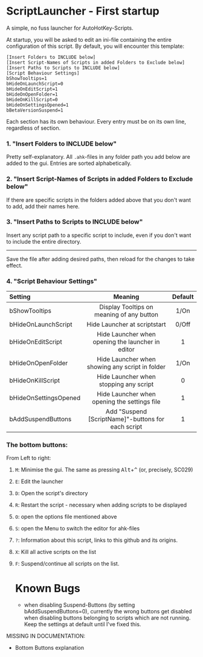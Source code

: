 # ScriptLauncher - First startup

A simple, no fuss launcher for AutoHotKey-Scripts.

At startup, you will be asked to edit an ini-file containing the entire configuration of this script.
By default, you will encounter this template:

    [Insert Folders to INCLUDE below]
    [Insert Script-Names of Scripts in added Folders to Exclude below]
    [Insert Paths to Scripts to INCLUDE below]
    [Script Behaviour Settings]
    bShowTooltips=1
    bHideOnLaunchScript=0
    bHideOnEditScript=1
    bHideOnOpenFolder=1
    bHideOnKillScript=0
    bHideOnSettingsOpened=1
    bBetaVersionSuspend=1

Each section has its own behaviour.
Every entry must be on its own line, regardless of section.

### 1. "Insert Folders to INCLUDE below"

Pretty self-explanatory. All `.ahk`-files in any folder path you add below are added to the gui. Entries are sorted alphabetically.

### 2. "Insert Script-Names of Scripts in added Folders to Exclude below"

If there are specific scripts in the folders added above that you don't want to add, add their names here.

### 3. "Insert Paths to Scripts to INCLUDE below"

Insert any script path to a specific script to include, even if you don't want to include the entire directory.



--- 

Save the file after adding desired paths, then reload for the changes to take effect.

### 4. "Script Behaviour Settings"

| Setting| Meaning | Default |
   | :-----------------|:-------------:|:-----:|
   | bShowTooltips | Display Tooltips on meaning of any button | 1/On
   | bHideOnLaunchScript | Hide Launcher at scriptstart | 0/Off
   | bHideOnEditScript | Hide Launcher when opening the launcher in editor | 1
   | bHideOnOpenFolder | Hide Launcher when showing any script in folder | 1/On
   | bHideOnKillScript | Hide Launcher when stopping any script | 0
   | bHideOnSettingsOpened | Hide Launcher when opening the settings file | 1
   | bAddSuspendButtons | Add "Suspend [ScriptName]"-buttons for each script | 1
   
### The bottom buttons:

From Left to right:

1. `M`: Minimise the gui. The same as pressing <kbd>Alt</kbd>+<kbd>^</kbd> (or, precisely, SC029)
2. `E`: Edit the launcher
3. `D`: Open the script's directory
4. `R`: Restart the script - necessary when adding scripts to be displayed
5. `O`: open the options file mentioned above
6. `S`: open the Menu to switch the editor for ahk-files
7. `?`: Information about this script, links to this github and its origins.
8. `X`: Kill all active scripts on the list
9. `F`: Suspend/continue all scripts on the list.
   
   # Known Bugs
   
   - when disabling Suspend-Buttons (by setting bAddSuspendButtons=0), currently the wrong buttons get disabled when disabling buttons belonging to scripts which are not running. Keep the settings at default until I've fixed this.
   
   
 MISSING IN DOCUMENTATION:
   
* Bottom Buttons explanation
